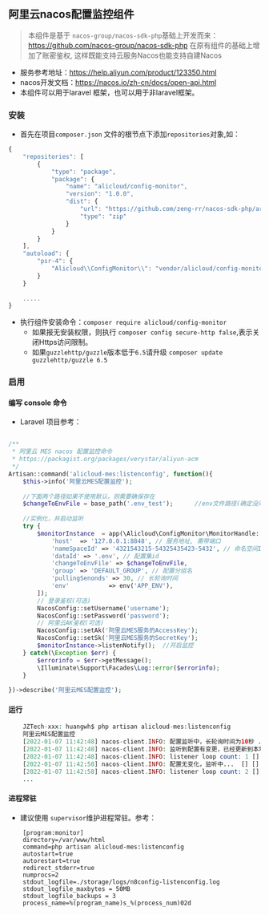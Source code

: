 ## 阿里云nacos配置监控组件
> 本组件是基于 `nacos-group/nacos-sdk-php`基础上开发而来： https://github.com/nacos-group/nacos-sdk-php 
> 在原有组件的基础上增加了账密鉴权, 这样既能支持云服务Nacos也能支持自建Nacos

* 服务参考地址：https://help.aliyun.com/product/123350.html
* nacos开发文档：https://nacos.io/zh-cn/docs/open-api.html
* 本组件可以用于laravel 框架，也可以用于非laravel框架。

### 安装
* 首先在项目`composer.json` 文件的根节点下添加`repositories`对象,如：
```javascript
{
    "repositories": [
        {
            "type": "package",
            "package": {
                "name": "alicloud/config-monitor",
                "version": "1.0.0",
                "dist": {
                    "url": "https://github.com/zeng-rr/nacos-sdk-php/archive/refs/tags/v1.0.0.zip",
                    "type": "zip"
                }
            }
        }
    ],
    "autoload": {
        "psr-4": {
            "Alicloud\\ConfigMonitor\\": "vendor/alicloud/config-monitor/src/"
        }
    }
    
    .....
}
```

* 执行组件安装命令：`composer require alicloud/config-monitor`
    * 如果报无安装权限，则执行 `composer config secure-http false`,表示关闭Https访问限制。
    * 如果`guzzlehttp/guzzle`版本低于`6.5`请升级 `composer update guzzlehttp/guzzle 6.5`

### 启用
    
#### 编写 console 命令
* Laravel 项目参考：
```PHP

/**
 * 阿里云 MES nacos 配置监控命令
 * https://packagist.org/packages/verystar/aliyun-acm
 */
Artisan::command('alicloud-mes:listenconfig', function(){
    $this->info('阿里云MES配置监控');
    
    //下面两个路径如果不使用默认，则需要确保存在
    $changeToEnvFile = base_path('.env_test');      //env文件路径(确定没问题后修改为 .env)
    
    //实例化，并启动监听
    try {
        $monitorInstance  = app(\Alicloud\ConfigMonitor\MonitorHandle::class, [
            'host'  => '127.0.0.1:8848', // 服务地址, 需带端口
            'nameSpaceId' => '4321543215-54325435423-5432', // 命名空间ID
            'dataId' => '.env', // 配置集id
            'changeToEnvFile' => $changeToEnvFile,
            'group' => 'DEFAULT_GROUP', // 配置分组名
            'pullingSenonds' => 30, // 长轮询时间
            'env'           => env('APP_ENV'),
        ]);
        // 登录鉴权(可选)
        NacosConfig::setUsername('username');
        NacosConfig::setPassword('password');
        // 阿里云AK鉴权(可选)
        NacosConfig::setAk('阿里云MES服务的AccessKey');
        NacosConfig::setSk('阿里云MES服务的SecretKey');
        $monitorInstance->listenNotify();  //开启监控
    } catch(\Exception $err) {
        $errorinfo = $err->getMessage();
        \Illuminate\Support\Facades\Log::error($errorinfo);
    }
    
})->describe('阿里云MES配置监控');


```

#### 运行
```PHP
    JZTech-xxx: huangwh$ php artisan alicloud-mes:listenconfig
    阿里云MES配置监控
    [2022-01-07 11:42:48] nacos-client.INFO: 配置监听中，长轮询时间为10秒 ...   [] []
    [2022-01-07 11:42:48] nacos-client.INFO: 监听到配置有变更，已经更新到本地ENV文件...   [] []
    [2022-01-07 11:42:48] nacos-client.INFO: listener loop count: 1 [] []
    [2022-01-07 11:42:58] nacos-client.INFO: 配置无变化，监听中...  [] []
    [2022-01-07 11:42:58] nacos-client.INFO: listener loop count: 2 [] []
    ...
```

#### 进程常驻
* 建议使用 `supervisor`维护进程常驻。参考：
```$xslt
    [program:monitor]
    directory=/var/www/html
    command=php artisan alicloud-mes:listenconfig
    autostart=true
    autorestart=true
    redirect_stderr=true
    numprocs=2
    stdout_logfile=./storage/logs/n8config-listenconfig.log
    stdout_logfile_maxbytes = 50MB
    stdout_logfile_backups = 3
    process_name=%(program_name)s_%(process_num)02d

```

